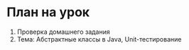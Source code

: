 # План на урок

1. Проверка домашнего задания
2. Тема: Абстрактные классы в Javа, Unit-тестирование
